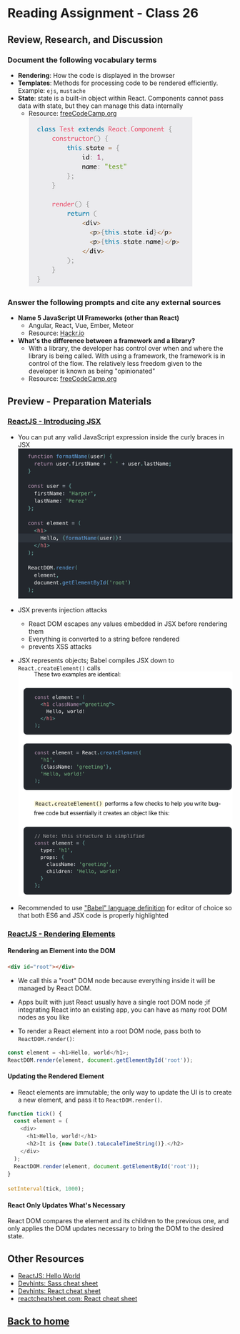 # Reading Assignment - Class 26

## Review, Research, and Discussion

### Document the following vocabulary terms

- **Rendering**: How the code is displayed in the browser
- **Templates**: Methods for processing code to be rendered efficiently. Example: `ejs`, `mustache`
- **State**: state is a built-in object within React. Components cannot pass data with state, but they can manage this data internally
  - Resource: [freeCodeCamp.org](https://www.freecodecamp.org/news/react-js-for-beginners-props-state-explained/)
![using-state](using-state.png)

### Answer the following prompts and cite any external sources

- **Name 5 JavaScript UI Frameworks (other than React)**
  - Angular, React, Vue, Ember, Meteor
  - Resource: [Hackr.io](https://hackr.io/blog/best-javascript-frameworks)
- **What's the difference between a framework and a library?**
  - With a library, the developer has control over when and where the library is being called. With using a framework, the framework is in control of the flow. The relatively less freedom given to the developer is known as being "opinionated"
  - Resource: [freeCodeCamp.org](https://www.freecodecamp.org/news/the-difference-between-a-framework-and-a-library-bd133054023f/)

## Preview - Preparation Materials

### [ReactJS - Introducing JSX](https://reactjs.org/docs/introducing-jsx.html)

- You can put any valid JavaScript expression inside the curly braces in JSX
![js-expression-example](react-js-expression-example.png)

- JSX prevents injection attacks
  - React DOM escapes any values embedded in JSX before rendering them
  - Everything is converted to a string before rendered
  - prevents XSS attacks

- JSX represents objects; Babel compiles JSX down to `React.createElement()` calls
![Example of how Babel compiles JSX](react-babel-compile.png)

- Recommended to use ["Babel" language definition](https://babeljs.io/docs/en/next/editors) for editor of choice so that both ES6 and JSX code is properly highlighted

### [ReactJS - Rendering Elements](https://reactjs.org/docs/rendering-elements.html)

#### Rendering an Element into the DOM

```html
<div id="root"></div>
```

- We call this a "root" DOM node because everything inside it will be managed by React DOM.
- Apps built with just React usually have a single root DOM node ;if integrating React into an existing app, you can have as many root DOM nodes as you like

- To render a React element into a root DOM node, pass both to `ReactDOM.render()`:

```javascript
const element = <h1>Hello, world</h1>;
ReactDOM.render(element, document.getElementById('root'));
```

#### Updating the Rendered Element

- React elements are immutable; the only way to update the UI is to create a new element, and pass it to `ReactDOM.render()`.

```javascript
function tick() {
  const element = (
    <div>
      <h1>Hello, world!</h1>
      <h2>It is {new Date().toLocaleTimeString()}.</h2>
    </div>
  );
  ReactDOM.render(element, document.getElementById('root'));
}

setInterval(tick, 1000);
```

#### React Only Updates What's Necessary

React DOM compares the element and its children to the previous one, and only applies the DOM updates necessary to bring the DOM to the desired state.

## Other Resources

- [ReactJS: Hello World](https://reactjs.org/docs/hello-world.html)
- [Devhints: Sass cheat sheet](https://devhints.io/sass)
- [Devhints: React cheat sheet](https://devhints.io/react)
- [reactcheatsheet.com: React cheat sheet](https://reactcheatsheet.com/)

## [Back to home](https://dcalhoun286.github.io/reading-notes/)
